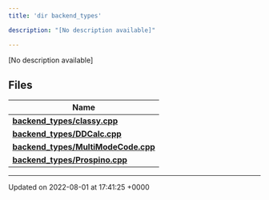 ```yaml
---
title: 'dir backend_types'

description: "[No description available]"

---
```







[No description available]

## Files

| Name           |
| -------------- |
| **[backend_types/classy.cpp](/documentation/code/gambit_sphinx/files/classy_8cpp/#file-classy.cpp)**  |
| **[backend_types/DDCalc.cpp](/documentation/code/gambit_sphinx/files/ddcalc_8cpp/#file-ddcalc.cpp)**  |
| **[backend_types/MultiModeCode.cpp](/documentation/code/gambit_sphinx/files/multimodecode_8cpp/#file-multimodecode.cpp)**  |
| **[backend_types/Prospino.cpp](/documentation/code/gambit_sphinx/files/prospino_8cpp/#file-prospino.cpp)**  |






-------------------------------

Updated on 2022-08-01 at 17:41:25 +0000
